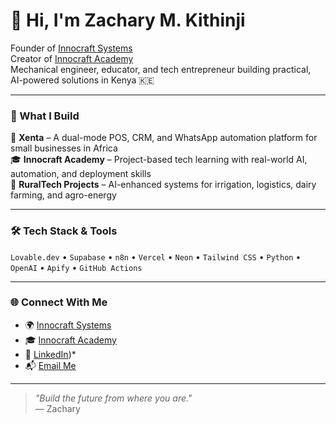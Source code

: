 # 👋 Hi, I'm Zachary M. Kithinji

Founder of [Innocraft Systems](https://github.com/innocraft-systems)  
Creator of [Innocraft Academy](https://github.com/innocraft-academy)  
Mechanical engineer, educator, and tech entrepreneur building practical, AI-powered solutions in Kenya 🇰🇪

---

### 🚀 What I Build

🧠 **Xenta** – A dual-mode POS, CRM, and WhatsApp automation platform for small businesses in Africa  
🎓 **Innocraft Academy** – Project-based tech learning with real-world AI, automation, and deployment skills  
🌾 **RuralTech Projects** – AI-enhanced systems for irrigation, logistics, dairy farming, and agro-energy

---

### 🛠️ Tech Stack & Tools

`Lovable.dev` • `Supabase` • `n8n` • `Vercel` • `Neon` • `Tailwind CSS` • `Python` • `OpenAI` • `Apify` • `GitHub Actions`

---

### 🌐 Connect With Me

- 🌍 [Innocraft Systems](https://github.com/innocraft-systems)
- 🎓 [Innocraft Academy](https://github.com/innocraft-academy)
- 💼 [LinkedIn](https://www.linkedin.com/in/zachary-kithinji-50712632/))*
- 📬 [Email Me](kithinjiz@innocraftsytems.co.ke)

---

> *"Build the future from where you are."*  
> — Zachary
